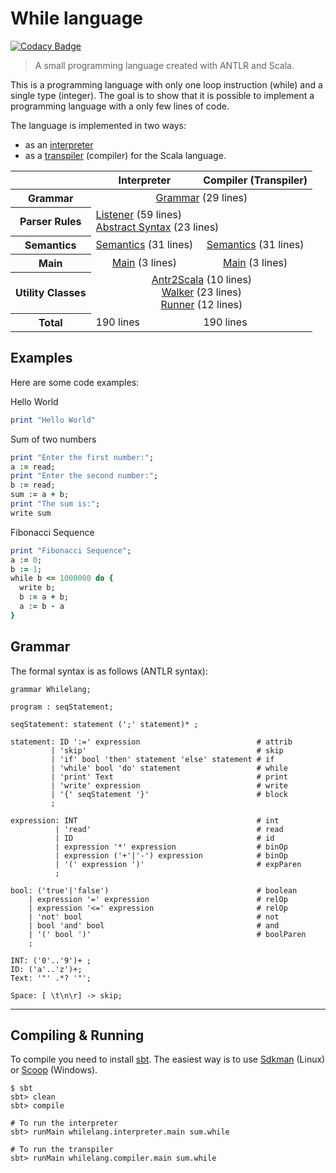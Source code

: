 # While language

[![Codacy Badge](https://api.codacy.com/project/badge/Grade/b1705795c5f74b9289b6f4c942dd5911)](https://www.codacy.com/app/leonardo-lucena/whilelang?utm_source=github.com&utm_medium=referral&utm_content=lrlucena/whilelang&utm_campaign=badger)

> A small programming language created with ANTLR and Scala.

This is a programming language with only one loop instruction (while) and a single type (integer).
The goal is to show that it is possible to implement a programming language with a only few lines of code.

The language is implemented in two ways:
 - as an [interpreter](interpreter.md)
 - as a [transpiler](transpiler.md) (compiler) for the Scala language.

<table>
  <thead>
    <tr>
      <th> </th>
      <th align="center">Interpreter</th>
      <th align="center">Compiler (Transpiler)</th>
    </tr>
    </thead>
    <tbody>
    <tr>
      <th>Grammar</th>
      <td colspan="2" align="center">
        <a href="#grammar">Grammar</a> (29 lines)
      </td>
    </tr>
    <tr>
      <th>Parser Rules</th>
      <td colspan="2">
        <a href="interpreter.md#parser-rules">Listener</a> (59 lines)<br>
        <a href="interpreter.md#abstract-syntax">Abstract Syntax</a> (23 lines)
      </td>
    </tr>
    <tr>
      <th>Semantics</th>
      <td align="center"><a href="interpreter.md#parser-rules">Semantics</a> (31 lines)</td>
      <td align="center"><a href="interpreter.md#parser-rules">Semantics</a> (31 lines)</td>
    </tr>
    <tr>
      <th>Main</th>
      <td align="center"><a href="interpreter.md#main">Main</a> (3 lines)</td>
      <td align="center"><a href="transpiler.md#main">Main</a> (3 lines)</td>
    </tr>
    <tr>
      <th>Utility Classes</th>
      <td colspan="2" align="center">
      <a href="interpreter.md#antlr2scala">Antr2Scala</a> (10 lines)<br>
      <a href="interpreter.md#walker">Walker</a> (23 lines)<br>
      <a href="interpreter.md#walker">Runner</a> (12 lines)
      </td>
    </tr>
    <tr>
      <th>Total</th>
      <td>190 lines</td>
      <td>190 lines</td>
    </tr>
  </tbody>
</table>


## Examples
Here are some code examples:

Hello World
````ruby
print "Hello World"
````

Sum of two numbers
````ruby
print "Enter the first number:";
a := read;
print "Enter the second number:";
b := read;
sum := a + b;
print "The sum is:";
write sum
````

Fibonacci Sequence
````ruby
print "Fibonacci Sequence";
a := 0;
b := 1;
while b <= 1000000 do {
  write b;
  b := a + b;
  a := b - a
}
````

## Grammar

The formal syntax is as follows (ANTLR syntax):

````antlr
grammar Whilelang;

program : seqStatement;

seqStatement: statement (';' statement)* ;

statement: ID ':=' expression                          # attrib
         | 'skip'                                      # skip
         | 'if' bool 'then' statement 'else' statement # if
         | 'while' bool 'do' statement                 # while
         | 'print' Text                                # print
         | 'write' expression                          # write
         | '{' seqStatement '}'                        # block
         ;

expression: INT                                        # int
          | 'read'                                     # read
          | ID                                         # id
          | expression '*' expression                  # binOp
          | expression ('+'|'-') expression            # binOp
          | '(' expression ')'                         # expParen
          ;

bool: ('true'|'false')                                 # boolean
    | expression '=' expression                        # relOp
    | expression '<=' expression                       # relOp
    | 'not' bool                                       # not
    | bool 'and' bool                                  # and
    | '(' bool ')'                                     # boolParen
    ;

INT: ('0'..'9')+ ;
ID: ('a'..'z')+;
Text: '"' .*? '"';

Space: [ \t\n\r] -> skip;
````
---

## Compiling & Running

To compile you need to install [sbt](https://www.scala-sbt.org/). The easiest way is to use [Sdkman](https://sdkman.io/install) (Linux) or [Scoop](https://scoop.sh/) (Windows).

````shell
$ sbt
sbt> clean
sbt> compile

# To run the interpreter
sbt> runMain whilelang.interpreter.main sum.while

# To run the transpiler
sbt> runMain whilelang.compiler.main sum.while
````
